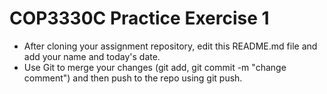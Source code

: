 # COP3330C Practice Exercise 1

- After cloning your assignment repository, edit this README.md file and add your name and today's date. 
- Use Git to merge your changes (git add, git commit -m "change comment") and then push to the repo using git push.
